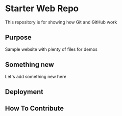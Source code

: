 # Starter Web Repo

This repository is for showing how Git and GitHub work

## Purpose

Sample website with plenty of files for demos

## Something new

Let's add something new here

## Deployment

## How To Contribute
